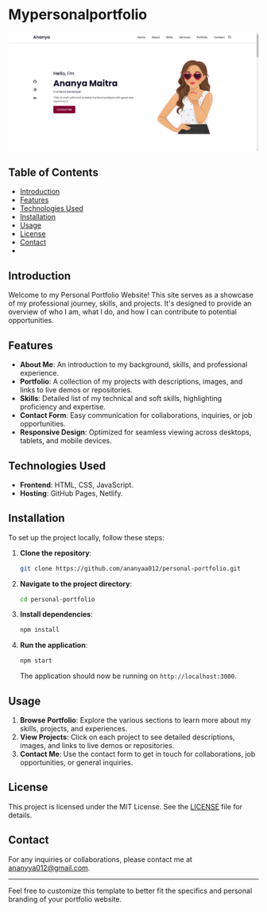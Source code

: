 # Mypersonalportfolio
  <img src="mypersonalportfolio/Screenshot 2024-07-17 184743.png">


## Table of Contents

- [Introduction](#introduction)
- [Features](#features)
- [Technologies Used](#technologies-used)
- [Installation](#installation)
- [Usage](#usage)
- [License](#license)
- [Contact](#contact)
- 
## Introduction

Welcome to my Personal Portfolio Website! This site serves as a showcase of my professional journey, skills, and projects. It's designed to provide an overview of who I am, what I do, and how I can contribute to potential opportunities.

## Features

- **About Me**: An introduction to my background, skills, and professional experience.
- **Portfolio**: A collection of my projects with descriptions, images, and links to live demos or repositories.
- **Skills**: Detailed list of my technical and soft skills, highlighting proficiency and expertise.
- **Contact Form**: Easy communication for collaborations, inquiries, or job opportunities.
- **Responsive Design**: Optimized for seamless viewing across desktops, tablets, and mobile devices.

## Technologies Used

- **Frontend**: HTML, CSS, JavaScript.
- **Hosting**: GitHub Pages, Netlify.

## Installation

To set up the project locally, follow these steps:

1. **Clone the repository**:
   ```sh
   git clone https://github.com/ananyaa012/personal-portfolio.git
   ```

2. **Navigate to the project directory**:
   ```sh
   cd personal-portfolio
   ```

3. **Install dependencies**:
   ```sh
   npm install
   ```

4. **Run the application**:
   ```sh
   npm start
   ```

   The application should now be running on `http://localhost:3000`.

## Usage

1. **Browse Portfolio**: Explore the various sections to learn more about my skills, projects, and experiences.
2. **View Projects**: Click on each project to see detailed descriptions, images, and links to live demos or repositories.
3. **Contact Me**: Use the contact form to get in touch for collaborations, job opportunities, or general inquiries.

## License

This project is licensed under the MIT License. See the [LICENSE](LICENSE) file for details.

## Contact

For any inquiries or collaborations, please contact me at [ananyya012@gmail.com](ananyya012@gmail.com).

---

Feel free to customize this template to better fit the specifics and personal branding of your portfolio website.
